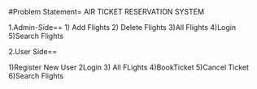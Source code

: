 ﻿#Problem Statement= AIR TICKET RESERVATION SYSTEM


1.Admin-Side==
	1) Add Flights
	2) Delete Flights
	3)All Flights
	4)Login
	5)Search Flights

2.User Side==

   1)Register New User
   2Login
   3) All FLights
   4)BookTicket
   5)Cancel Ticket
   6)Search Flights
